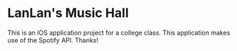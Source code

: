 # LanLan's Music Hall
This is an IOS application project for a college class. This application makes use of the Spotify API. Thanks!
